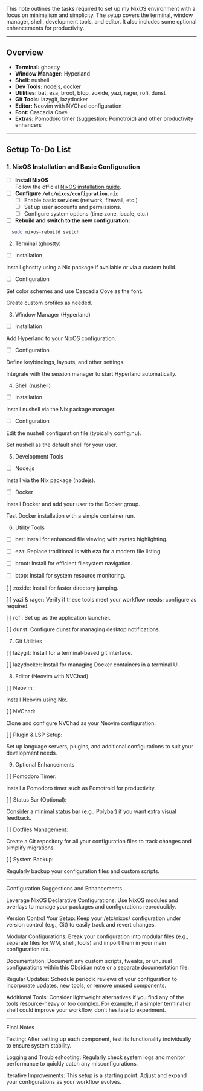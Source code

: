 This note outlines the tasks required to set up my NixOS environment with a focus on minimalism and simplicity. The setup covers the terminal, window manager, shell, development tools, and editor. It also includes some optional enhancements for productivity.

---

## Overview

- **Terminal:** ghostty
- **Window Manager:** Hyperland
- **Shell:** nushell
- **Dev Tools:** nodejs, docker
- **Utilities:** bat, eza, broot, btop, zoxide, yazi, rager, rofi, dunst
- **Git Tools:** lazygit, lazydocker
- **Editor:** Neovim with NVChad configuration
- **Font:** Cascadia Cove
- **Extras:** Pomodoro timer (suggestion: Pomotroid) and other productivity enhancers

---

## Setup To-Do List

### 1. NixOS Installation and Basic Configuration
- [ ] **Install NixOS**  
  Follow the official [NixOS installation guide](https://nixos.org/manual/nixos/stable/#sec-installation).
- [ ] **Configure `/etc/nixos/configuration.nix`**  
  - [ ] Enable basic services (network, firewall, etc.)
  - [ ] Set up user accounts and permissions.
  - [ ] Configure system options (time zone, locale, etc.)
- [ ] **Rebuild and switch to the new configuration:**  
```bash
  sudo nixos-rebuild switch
```

2. Terminal (ghostty)

- [ ] Installation

Install ghostty using a Nix package if available or via a custom build.


- [ ] Configuration

Set color schemes and use Cascadia Cove as the font.

Create custom profiles as needed.


3. Window Manager (Hyperland)

- [ ] Installation

Add Hyperland to your NixOS configuration.


- [ ] Configuration

Define keybindings, layouts, and other settings.

Integrate with the session manager to start Hyperland automatically.



4. Shell (nushell)

- [ ] Installation

Install nushell via the Nix package manager.


- [ ] Configuration

Edit the nushell configuration file (typically config.nu).

Set nushell as the default shell for your user.



5. Development Tools

- [ ] Node.js

Install via the Nix package (nodejs).


- [ ] Docker

Install Docker and add your user to the Docker group.

Test Docker installation with a simple container run.



6. Utility Tools

- [ ] bat: Install for enhanced file viewing with syntax highlighting.

- [ ] eza: Replace traditional ls with eza for a modern file listing.

- [ ] broot: Install for efficient filesystem navigation.

- [ ] btop: Install for system resource monitoring.

[ ] zoxide: Install for faster directory jumping.

[ ] yazi & rager: Verify if these tools meet your workflow needs; configure as required.

[ ] rofi: Set up as the application launcher.

[ ] dunst: Configure dunst for managing desktop notifications.


7. Git Utilities

[ ] lazygit: Install for a terminal-based git interface.

[ ] lazydocker: Install for managing Docker containers in a terminal UI.


8. Editor (Neovim with NVChad)

[ ] Neovim:

Install Neovim using Nix.


[ ] NVChad:

Clone and configure NVChad as your Neovim configuration.


[ ] Plugin & LSP Setup:

Set up language servers, plugins, and additional configurations to suit your development needs.



9. Optional Enhancements

[ ] Pomodoro Timer:

Install a Pomodoro timer such as Pomotroid for productivity.


[ ] Status Bar (Optional):

Consider a minimal status bar (e.g., Polybar) if you want extra visual feedback.


[ ] Dotfiles Management:

Create a Git repository for all your configuration files to track changes and simplify migrations.


[ ] System Backup:

Regularly backup your configuration files and custom scripts.




---

Configuration Suggestions and Enhancements

Leverage NixOS Declarative Configurations:
Use NixOS modules and overlays to manage your packages and configurations reproducibly.

Version Control Your Setup:
Keep your /etc/nixos/ configuration under version control (e.g., Git) to easily track and revert changes.

Modular Configurations:
Break your configuration into modular files (e.g., separate files for WM, shell, tools) and import them in your main configuration.nix.

Documentation:
Document any custom scripts, tweaks, or unusual configurations within this Obsidian note or a separate documentation file.

Regular Updates:
Schedule periodic reviews of your configuration to incorporate updates, new tools, or remove unused components.

Additional Tools:
Consider lightweight alternatives if you find any of the tools resource-heavy or too complex. For example, if a simpler terminal or shell could improve your workflow, don’t hesitate to experiment.



---

Final Notes

Testing:
After setting up each component, test its functionality individually to ensure system stability.

Logging and Troubleshooting:
Regularly check system logs and monitor performance to quickly catch any misconfigurations.

Iterative Improvements:
This setup is a starting point. Adjust and expand your configurations as your workflow evolves.
